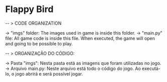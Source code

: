 # Flappy Bird

-- > CODE ORGANIZATION

-> "imgs" folder: The images used in game is inside this folder.
-> "main.py" file: All game code is inside this file. When executed, the game will open and going to be possible to play.


 
-- > ORGANIZAÇÃO DO CÓDIGO:

-> Pasta "imgs": Nesta pasta está as imagens que foram utilizadas no jogo.
-> Arquivo main.py: Neste arquivo está todo o código do jogo. Ao executá-lo, o jogo abrirá e será possível jogar.
